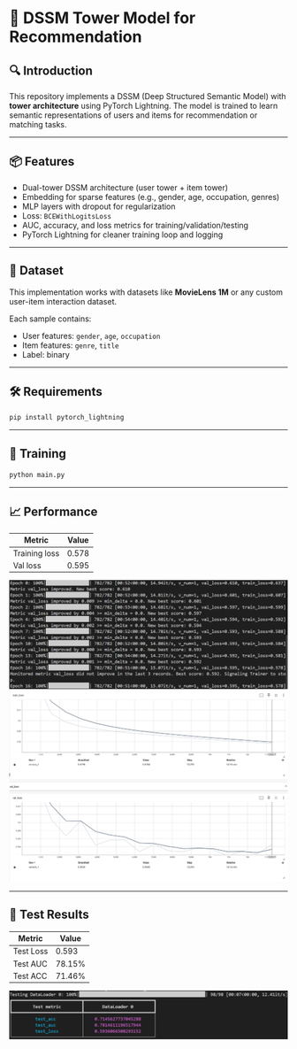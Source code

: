 # 📌 DSSM Tower Model for Recommendation

## 🔍 Introduction
This repository implements a DSSM (Deep Structured Semantic Model) with **tower architecture** using PyTorch Lightning. The model is trained to learn semantic representations of users and items for recommendation or matching tasks.

---

## 📦 Features

- Dual-tower DSSM architecture (user tower + item tower)
- Embedding for sparse features (e.g., gender, age, occupation, genres)
- MLP layers with dropout for regularization
- Loss: `BCEWithLogitsLoss`
- AUC, accuracy, and loss metrics for training/validation/testing
- PyTorch Lightning for cleaner training loop and logging

---

## 📁 Dataset

This implementation works with datasets like **MovieLens 1M** or any custom user-item interaction dataset.

Each sample contains:
- User features: `gender`, `age`, `occupation`
- Item features: `genre`, `title` 
- Label: binary 

---

## 🛠️ Requirements

```bash
pip install pytorch_lightning
```

---

## 🚀 Training

```bash
python main.py
```
---

## 📈 Performance
| Metric  | Value  |
|---------|--------|
| Training loss | 0.578 |
| Val loss | 0.595 |

![Out1](res/res_training.png)
![Out2](res/tensorboard.png)

---

## 🧪 Test Results

| Metric  | Value  |
|---------|--------|
| Test Loss | 0.593 |
| Test AUC | 78.15% |
| Test ACC | 71.46% |

![Out3](res/res_test.png)
